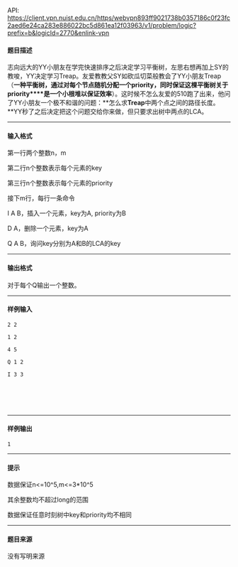 API: https://client.vpn.nuist.edu.cn/https/webvpn893ff9021738b0357186c0f23fc2aed6e24ca283e886022bc5d861ea12f03963/v1/problem/logic?prefix=b&logicId=2770&enlink-vpn

#### 题目描述

志向远大的YY小朋友在学完快速排序之后决定学习平衡树，左思右想再加上SY的教唆，YY决定学习Treap。友爱教教父SY如砍瓜切菜般教会了YY小朋友Treap（**一种平衡树，通过对每个节点随机分配一个****priority****，同时保证这棵平衡树关于priority****是一个小根堆以保证效率**）。这时候不怎么友爱的510跑了出来，他问了YY小朋友一个极不和谐的问题：**怎么求****Treap****中两个点之间的路径长度。**YY秒了之后决定把这个问题交给你来做，但只要求出树中两点的LCA。

---

#### 输入格式

第一行两个整数n，m

第二行n个整数表示每个元素的key

第三行n个整数表示每个元素的priority

接下m行，每行一条命令

I A B，插入一个元素，key为A, priority为B

D A，删除一个元素，key为A

Q A B，询问key分别为A和B的LCA的key

---

#### 输出格式

对于每个Q输出一个整数。

---

#### 样例输入
```
2 2

1 2

4 5

Q 1 2

I 3 3

 

 


```

---

#### 样例输出
```
1

```

---

#### 提示

  
数据保证n<=10^5,m<=3\*10^5

其余整数均不超过long的范围

数据保证任意时刻树中key和priority均不相同  

---

#### 题目来源

没有写明来源